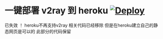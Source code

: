# 一键部署 v2ray 到 heroku  [![Deploy](https://www.herokucdn.com/deploy/button.png)](https://heroku.com/deploy)

已失效 ！ heroku不再支持v2ray 相关代码已经移除
但是在heroku建立自己的静态网页是可以的 此部分的代码保留
